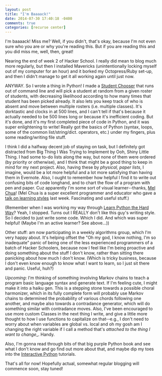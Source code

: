 ```yaml
---
layout: post
title: "I'm Baaaack!"
date: 2014-07-30 17:40:18 -0400
comments: true
categories: [recurse center]
---
```

I'm baaaack! Miss me? Well, if you didn't, that's okay, because I'm not even sure who you are or why you're reading this. But if you are reading this and you did miss me, well, then, great!

Nearing the end of week 2 of Hacker School. I really did mean to blog much more regularly, but then I installed Mavericks (unintentionally locking myself out of my computer for an hour) and it borked my Octopress/Ruby set-up, and then I didn't manage to get it all working again until just now.

ANYWAY. So I wrote a thing in Python! I made a [Student Chooser](github.com/maianess/studentchooser) that runs out of command line and will pick  a student at random from a given roster of students, with decreasing likelihood according to how many times that student has been picked already. It also lets you keep track of who is absent and move between multiple rosters (i.e. multiple classes). It's dorktastic and clocks in at 500 lines, and I can't tell if that's because it actually needed to be 500 lines long or because it's inefficient coding. But it's done, and it's my first completed piece of code in Python, and it was super enlightening to write! Really got the basics of Python (syntax, loops, some of the common list/string/dict. operators, etc.) under my fingers, plus some reading/writing file stuff.<!-- more -->

I think I did a halfway decent job of staying on task, but I definitely got distracted from Big Thing I Was Trying to Implement by Ooh, Shiny Little Thing. I had some to-do lists along the way, but none of them were ordered (by priority or otherwise), and I think that might be a good thing to keep in mind for my next project. Also, having these by _physical, paper lists_, I imagine, would be a lot more helpful and a lot more satisfying than having them in Evernote. Also, I ought to remember how helpful I find it to write out confusing bits of code longhand, and to chart the flow of a program with pen and paper. Cuz apparently I'm some sort of visual learner--thanks, [Mel Chua](http://melchua.com/)! (Mel Chua is a super excellent programmer and educator who gave a [talk on learning styles](http://blog.melchua.com/2013/06/19/hacker-school-session-engineering-learning-styles/) last week. Fascinating and useful stuff.)

(Remember when I was working my way through [Learn Python the Hard Way](http://learnpythonthehardway.org/book/)? Yeah, I stopped. Turns out I REALLY don't like this guy's writing style. So I decided to just write some code. Which I did. And which was super helpful! (Maybe I'm an active learner? See above...))

Other stuff: am now participating in a weekly algorithms group, which I'm very happy about. It's helping offset the "Oh my god, I know nothing, I'm so inadequate" panic of being one of the less experienced programmers of a batch of Hacker Schoolers, because now I feel like I'm being proactive and doing something about the stuff I don't know, rather than sitting there panicking about how much I don't know. (Which is tricky business, because I don't even know enough to know what I want to learn, so I just sit there and panic. Useful, huh?)

*Upcoming*: I'm thinking of something involving Markov chains to teach a program basic language syntax and generate text. If I'm feeling cute, I might make it into a haiku gen. This is a stepping stone towards a possible choral harmonizer, which in its fully complete form will probably use Markov chains to determined the probability of various chords following one another, and maybe also towards a contradance generator, which will do something similar with contradance moves. Also, I've been encouraged to use more custom Classes in the next thing I write, and give a little more thought to how I use functions to capitalize on that--e.g., I don't need to worry about when variables are global vs. local and oh my gosh am I changing the right variable if I call a method that's _attached to the thing I want to change__. Handy.

Also, I'm gonna read through bits of that big purple Python book and see what I don't know and go find out more about that, and maybe dip my toes into the [Interactive Python](http://interactivepython.org/) tutorials.

That's all for now! Hopefully actual, somewhat regular blogging will commence soon, stay tuned!
